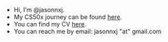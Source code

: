 - Hi, I’m @jasonnxj.
- My CS50x journey can be found [here](https://github.com/code50/56112444).
- You can find my CV [here](https://drive.google.com/file/d/1_2KsF0Axnv1s1lqChJ3OufaY0GrO-y5e/view?usp=sharing).
- You can reach me by email: jasonnxj "at" gmail.com

<!---
jasonnxj/jasonnxj is a ✨ special ✨ repository because its `README.md` (this file) appears on your GitHub profile.
You can click the Preview link to take a look at your changes.
--->
